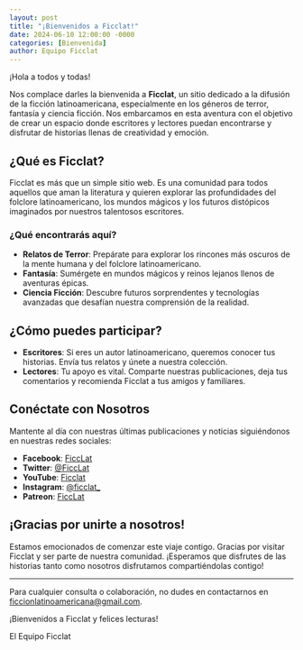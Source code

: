 ```yaml
---
layout: post
title: "¡Bienvenidos a Ficclat!"
date: 2024-06-10 12:00:00 -0000
categories: [Bienvenida]
author: Equipo Ficclat
---
```


¡Hola a todos y todas!

Nos complace darles la bienvenida a **Ficclat**, un sitio dedicado a la difusión de la ficción latinoamericana, especialmente en los géneros de terror, fantasía y ciencia ficción. Nos embarcamos en esta aventura con el objetivo de crear un espacio donde escritores y lectores puedan encontrarse y disfrutar de historias llenas de creatividad y emoción.

## ¿Qué es Ficclat?

Ficclat es más que un simple sitio web. Es una comunidad para todos aquellos que aman la literatura y quieren explorar las profundidades del folclore latinoamericano, los mundos mágicos y los futuros distópicos imaginados por nuestros talentosos escritores.

### ¿Qué encontrarás aquí?

- **Relatos de Terror**: Prepárate para explorar los rincones más oscuros de la mente humana y del folclore latinoamericano.
- **Fantasía**: Sumérgete en mundos mágicos y reinos lejanos llenos de aventuras épicas.
- **Ciencia Ficción**: Descubre futuros sorprendentes y tecnologías avanzadas que desafían nuestra comprensión de la realidad.

## ¿Cómo puedes participar?

- **Escritores**: Si eres un autor latinoamericano, queremos conocer tus historias. Envía tus relatos y únete a nuestra colección.
- **Lectores**: Tu apoyo es vital. Comparte nuestras publicaciones, deja tus comentarios y recomienda Ficclat a tus amigos y familiares.

## Conéctate con Nosotros

Mantente al día con nuestras últimas publicaciones y noticias siguiéndonos en nuestras redes sociales:

- **Facebook**: [FiccLat](https://web.facebook.com/groups/718730956035801)
- **Twitter**: [@FiccLat](https://x.com/FiccLat)
- **YouTube**: [Ficclat](https://www.youtube.com/@ficclat)
- **Instagram**: [@ficclat_](https://www.instagram.com/ficclat_/)
- **Patreon**: [FiccLat](https://www.patreon.com/FiccLat)

## ¡Gracias por unirte a nosotros!

Estamos emocionados de comenzar este viaje contigo. Gracias por visitar Ficclat y ser parte de nuestra comunidad. ¡Esperamos que disfrutes de las historias tanto como nosotros disfrutamos compartiéndolas contigo!

---

Para cualquier consulta o colaboración, no dudes en contactarnos en [ficcionlatinoamericana@gmail.com](mailto:ficcionlatinoamericana@gmail.com).

¡Bienvenidos a Ficclat y felices lecturas!

El Equipo Ficclat
